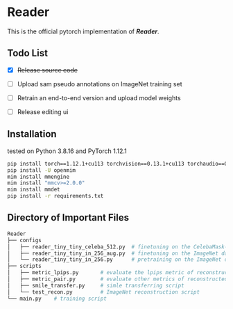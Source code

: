 # Reader

This is the official pytorch implementation of ***Reader***.

## Todo List

- [x] ~~Release source code~~
- [ ] Upload sam pseudo annotations on ImageNet training set
- [ ] Retrain an end-to-end version and upload model weights
- [ ] Release editing ui


## Installation

tested on Python 3.8.16 and PyTorch 1.12.1
```bash
pip install torch==1.12.1+cu113 torchvision==0.13.1+cu113 torchaudio==0.12.1 --extra-index-url https://download.pytorch.org/whl/cu113
pip install -U openmim
mim install mmengine
mim install "mmcv>=2.0.0"
mim install mmdet
pip install -r requirements.txt
```

## Directory of Important Files

```bash
Reader
├── configs
│   ├── reader_tiny_tiny_celeba_512.py  # finetuning on the CelebaMask-HQ dataset
│   ├── reader_tiny_tiny_in_256_aug.py  # finetuning on the ImageNet dataset
│   └── reader_tiny_tiny_in_256.py      # pretraining on the ImageNet dataset
├── scripts
│   ├── metric_lpips.py       # evaluate the lpips metric of reconstructed images
│   ├── metric_pair.py        # evaluate other metrics of reconstructed images
│   ├── smile_transfer.py     # simle transferring script
│   └── test_recon.py         # ImageNet reconstruction script
└── main.py    # training script
```
